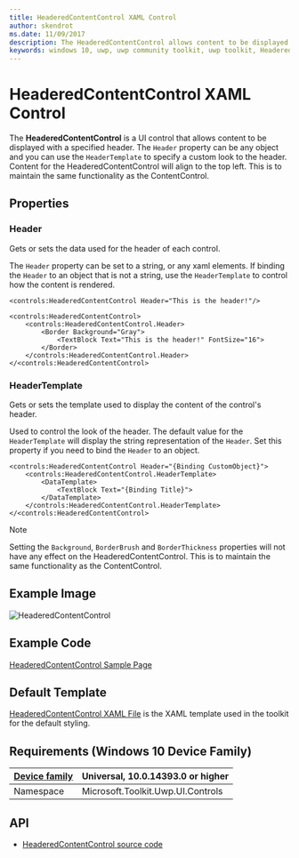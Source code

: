 ```yaml
---
title: HeaderedContentControl XAML Control
author: skendrot
ms.date: 11/09/2017
description: The HeaderedContentControl allows content to be displayed with a specified header.
keywords: windows 10, uwp, uwp community toolkit, uwp toolkit, HeaderedContentControl, XAML Control, xaml
---
```


# HeaderedContentControl XAML Control

The **HeaderedContentControl** is a UI control that allows content to be displayed with a specified header. The `Header` property can be any object and you can use the `HeaderTemplate` to specify a custom look to the header. Content for the HeaderedContentControl will align to the top left. This is to maintain the same functionality as the ContentControl.


## Properties
### Header
Gets or sets the data used for the header of each control.

The `Header` property can be set to a string, or any xaml elements. If binding the `Header` to an object that is not a string, use the `HeaderTemplate` to control how the content is rendered.

```xaml
<controls:HeaderedContentControl Header="This is the header!"/>
```

```xaml
<controls:HeaderedContentControl>
    <controls:HeaderedContentControl.Header>
        <Border Background="Gray">
            <TextBlock Text="This is the header!" FontSize="16">
        </Border>
    </controls:HeaderedContentControl.Header>
</<controls:HeaderedContentControl>
```

### HeaderTemplate
Gets or sets the template used to display the content of the control's header.

Used to control the look of the header. The default value for the `HeaderTemplate` will display the string representation of the `Header`. Set this property if you need to bind the `Header` to an object.

```xaml
<controls:HeaderedContentControl Header="{Binding CustomObject}">
    <controls:HeaderedContentControl.HeaderTemplate>
        <DataTemplate>
            <TextBlock Text="{Binding Title}">
        </DataTemplate>
    </controls:HeaderedContentControl.HeaderTemplate>
</<controls:HeaderedContentControl>
```

> [!NOTE]
Setting the `Background`, `BorderBrush` and `BorderThickness` properties will not have any effect on the HeaderedContentControl. This is to maintain the same functionality as the ContentControl.

## Example Image

![HeaderedContentControl](../resources/images/Controls-HeaderedContentControl.jpg "HeaderedContentControl")

## Example Code

[HeaderedContentControl Sample Page](https://github.com/Microsoft/UWPCommunityToolkit/tree/master/Microsoft.Toolkit.Uwp.SampleApp/SamplePages/HeaderedContentControl)

## Default Template

[HeaderedContentControl XAML File](https://github.com/Microsoft/UWPCommunityToolkit/blob/master/Microsoft.Toolkit.Uwp.UI.Controls/HeaderedContentControl/HeaderedContentControl.xaml) is the XAML template used in the toolkit for the default styling.

## Requirements (Windows 10 Device Family)

| [Device family](http://go.microsoft.com/fwlink/p/?LinkID=526370) | Universal, 10.0.14393.0 or higher |
| --- | --- |
| Namespace | Microsoft.Toolkit.Uwp.UI.Controls |

## API

* [HeaderedContentControl source code](https://github.com/Microsoft/UWPCommunityToolkit/tree/master/Microsoft.Toolkit.Uwp.UI.Controls/HeaderedContentControl)

